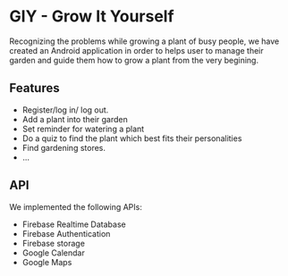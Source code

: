 # GIY - Grow It Yourself

Recognizing the problems while growing a plant of busy people, we have created an Android application in order to helps user to manage their garden and guide them how to grow a plant from the very begining.
## Features

- Register/log in/ log out.
- Add a plant into their garden
- Set reminder for watering a plant
- Do a quiz to find the plant which best fits their personalities
- Find gardening stores.
- ...

## API
We implemented the following APIs:

- Firebase Realtime Database
- Firebase Authentication
- Firebase storage
- Google Calendar
- Google Maps

